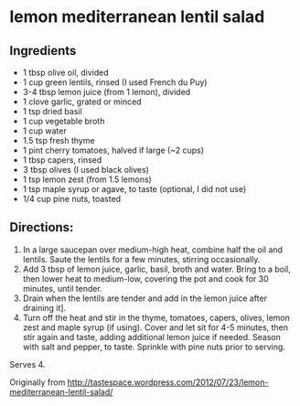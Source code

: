 lemon mediterranean lentil salad
=========

Ingredients
----------
 * 1 tbsp olive oil, divided
 * 1 cup green lentils, rinsed (I used French du Puy)
 * 3-4 tbsp lemon juice (from 1 lemon), divided
 * 1 clove garlic, grated or minced
 * 1 tsp dried basil
 * 1 cup vegetable broth
 * 1 cup water
 * 1.5 tsp fresh thyme
 * 1 pint cherry tomatoes, halved if large (~2 cups)
 * 1 tbsp capers, rinsed
 * 3 tbsp olives (I used black olives)
 * 1 tsp lemon zest (from 1.5 lemons)
 * 1 tsp maple syrup or agave, to taste (optional, I did not use)
 * 1/4 cup pine nuts, toasted

Directions:
----------
 1. In a large saucepan over medium-high heat, combine half the oil and lentils. Saute the lentils for a few minutes, stirring occasionally. 
 2. Add 3 tbsp of lemon juice, garlic, basil, broth and water. Bring to a boil, then lower heat to medium-low, covering the pot and cook for 30 minutes, until tender.
 3. Drain when the lentils are tender and add in the lemon juice after draining it].
 4. Turn off the heat and stir in the thyme, tomatoes, capers, olives, lemon zest and maple syrup (if using). Cover and let sit for 4-5 minutes, then stir again and taste, adding additional lemon juice if needed. Season with salt and pepper, to taste. Sprinkle with pine nuts prior to serving.

Serves 4.

Originally from
  http://tastespace.wordpress.com/2012/07/23/lemon-mediterranean-lentil-salad/
